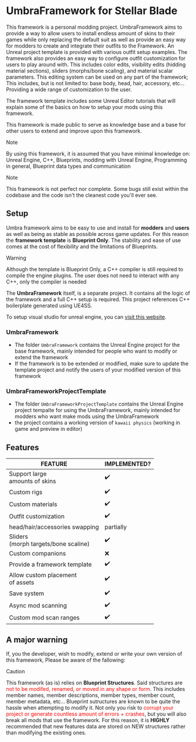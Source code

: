 # UmbraFramework for Stellar Blade

This framework is a personal modding project. UmbraFramework aims to provide a way to allow users to install endless amount of skins to their games while only replacing the default suit as well as provide an easy way for modders to create and integrate their outfits to the Framework.
An Unreal project template is provided with various outfit setup examples.
The framework also provides an easy way to configure outfit customization for users to play around with. This includes color edits, visibility edits (hidding material sections), sliders (morphs/bone scaling), and material scalar parameters. This editing system can be used on any part of the framework; This includes, but is not limited to: base body, head, hair, accessory, etc...
Providing a wide range of customization to the user.

The framework template includes some Unreal Editor tutorials that will explain some of the basics on how to setup your mods using this framework.

This framework is made public to serve as knowledge base and a base for other users to extend and improve upon this framework.

> [!NOTE]
> By using this framework, it is assumed that you have minimal knowledge on: Unreal Engine, C++, Blueprints, modding with Unreal Engine, Programming in general, Blueprint data types and communication

> [!NOTE]
> This framework is not perfect nor complete. Some bugs still exist within the codebase and the code isn't the cleanest code you'll ever see.

## Setup

Umbra framework aims to be easy to use and install for **modders** and **users** as well as being as stable as possible across game updates. For this reason the **framework template** is **Blueprint Only**. The stability and ease of use comes at the cost of flexibility and the limitations of Blueprints.

> [!WARNING]
> Although the template is Blueprint Only, a C++ compiler is still required to compile the engine plugins.
> The user does not need to interact with any C++, only the compiler is needed

The **UmbraFramework** itself, is a separate project. It contains all the logic of the framework and a full C++ setup is required. This project references C++ boilerplate generated using UE4SS.

To setup visual studio for unreal engine, you can [visit this website](https://dev.epicgames.com/documentation/en-us/unreal-engine/setting-up-visual-studio-for-unreal-engine?application_version=4.27).

### UmbraFramework

- The folder `UmbraFramework` contains the Unreal Engine project for the base framework, mainly intended for people who want to modify or extend the framework
- If the framework is to be extended or modified, make sure to update the template project and notify the users of your modified version of this framework

### UmbraFrameworkProjectTemplate

- The folder `UmbraFrameworkProjectTemplate` contains the Unreal Engine project tempalte for using the UmbraFramework, mainly intended for modders who want make mods using the UmbraFramework
- the project contains a working version of `kawaii physics` (working in game and preview in editor)

## Features

| FEATURE                                   | IMPLEMENTED? |
|-------------------------------------------|--------------|
| Support large <br/> amounts of skins      | ✔️           |
| Custom rigs                               | ✔️           |
| Custom materials                          | ✔️           |
| Outfit customization                      | ✔️           |
| head/hair/accessories swapping            | partially    |
| Sliders <br/>(morph targets/bone scaline) | ✔️           |
| Custom companions                         | ❌            |
| Provide a framework template              | ✔️           |
| Allow custom placement <br/>of assets     | ✔️           |
| Save system                               | ✔️           |
| Async mod scanning                        | ✔️           |
| Custom mod scan ranges                    | ✔️           |

## A major warning
If, you the developer, wish to modify, extend or write your own version of this framework, Please be aware of the fallowing:

> [!CAUTION]
> This framework (as is) relies on **Blueprint Structures**. Said structures are <span style="color:red">not to be modifed, renamed, or moved in any shape or form</span>. This includes member names, member descriptions, member types, member count, member metadata, etc... Blueprint sutructures are known to be quite the hassle when attempting to modify it. Not only you risk to <span style="color:red">corrupt your project or generate countless amount of errors + crashes</span>, but you will also break all mods that use the framework.
> For this reason, it is **HIGHLY** recommended that new features data are stored on NEW structures rather than modifying the existing ones.
